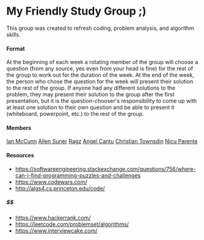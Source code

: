 My Friendly Study Group ;)
==========================

This group was created to refresh coding, problem analysis, and algorithm skills.

#### Format

At the beginning of each week a rotating member of the group will choose a question (from any source, yes even from your head is fine) for the rest of the group to work out for the duration of the week.
At the end of the week, the person who chose the question for the week will present their solution to the rest of the group. If anyone had any different solutions to the problem, they may present their
solution to the group after the first presentation, but it is the question-chooser's responsibility to come up with at least one solution to their own question and be able to present it (whiteboard, powerpoint, etc.)
to the rest of the group.

#### Members

[Ian McCunn](https://github.com/imccunn)
[Allen Suner](https://github.com/allenpsuner)
[Ragz](https://github.com/ra9hav)
[Angel Cantu](https://github.com/AngelCantugr)
[Christian Townsdin](https://github.com/CTownsdin)
[Nicu Parente](https://github.com/nicuparente)

#### Resources

- https://softwareengineering.stackexchange.com/questions/756/where-can-i-find-programming-puzzles-and-challenges
- https://www.codewars.com/
- http://algs4.cs.princeton.edu/code/

##### $$
- https://www.hackerrank.com/
- https://leetcode.com/problemset/algorithms/
- https://www.interviewcake.com/

